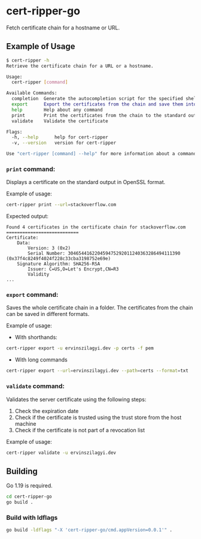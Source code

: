# cert-ripper-go

Fetch certificate chain for a hostname or URL.

## Example of Usage

```bash
$ cert-ripper -h
Retrieve the certificate chain for a URL or a hostname.

Usage:
  cert-ripper [command]

Available Commands:
  completion  Generate the autocompletion script for the specified shell
  export      Export the certificates from the chain and save them into a folder
  help        Help about any command
  print       Print the certificates from the chain to the standard output
  validate    Validate the certificate

Flags:
  -h, --help      help for cert-ripper
  -v, --version   version for cert-ripper

Use "cert-ripper [command] --help" for more information about a command.
```

### `print` command:

Displays a certificate on the standard output in OpenSSL format.

Example of usage:

```bash
cert-ripper print --url=stackoverflow.com
```

Expected output:

```
Found 4 certificates in the certificate chain for stackoverflow.com 
===========================
Certificate:
    Data:
        Version: 3 (0x2)
        Serial Number: 304654416220459475292011240363286494111390 (0x37f4c8249f4024f228c33cba3198752e69e)
    Signature Algorithm: SHA256-RSA
        Issuer: C=US,O=Let's Encrypt,CN=R3
        Validity
...
```

### `export` command:

Saves the whole certificate chain in a folder. The certificates from the chain can be saved in different formats.

Example of usage:

- With shorthands:
```bash
cert-ripper export -u ervinszilagyi.dev -p certs -f pem
```

- With long commands
```bash
cert-ripper export --url=ervinszilagyi.dev --path=certs --format=txt
```

### `validate` command:

Validates the server certificate using the following steps:

1. Check the expiration date
2. Check if the certificate is trusted using the trust store from the host machine
3. Check if the certificate is not part of a revocation list

Example of usage:

```bash
cert-ripper validate -u ervinszilagyi.dev
```

## Building

Go 1.19 is required.

```bash
cd cert-ripper-go
go build .
```

### Build with ldflags

```bash
go build -ldflags "-X 'cert-ripper-go/cmd.appVersion=0.0.1'" .
```